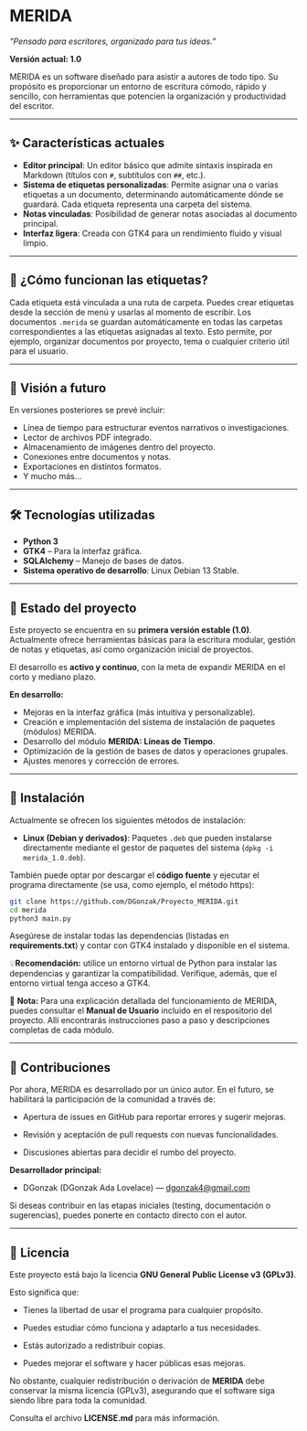 # MERIDA
*_"Pensado para escritores, organizado para tus ideas.”_*


**Versión actual: 1.0**

MERIDA es un software diseñado para asistir a autores de todo tipo. Su propósito es proporcionar un entorno de escritura cómodo, rápido y sencillo, con herramientas que potencien la organización y productividad del escritor.

---

## ✨ Características actuales

- **Editor principal**: Un editor básico que admite sintaxis inspirada en Markdown (títulos con `#`, subtítulos con `##`, etc.).
- **Sistema de etiquetas personalizadas**: Permite asignar una o varias etiquetas a un documento, determinando automáticamente dónde se guardará. Cada etiqueta representa una carpeta del sistema.
- **Notas vinculadas**: Posibilidad de generar notas asociadas al documento principal.
- **Interfaz ligera**: Creada con GTK4 para un rendimiento fluido y visual limpio.

---

## 🧠 ¿Cómo funcionan las etiquetas?

Cada etiqueta está vinculada a una ruta de carpeta. Puedes crear etiquetas desde la sección de menú y usarlas al momento de escribir. Los documentos `.merida` se guardan automáticamente en todas las carpetas correspondientes a las etiquetas asignadas al texto. Esto permite, por ejemplo, organizar documentos por proyecto, tema o cualquier criterio útil para el usuario.

---

## 🧭 Visión a futuro

En versiones posteriores se prevé incluir:

- Línea de tiempo para estructurar eventos narrativos o investigaciones.
- Lector de archivos PDF integrado.
- Almacenamiento de imágenes dentro del proyecto.
- Conexiones entre documentos y notas.
- Exportaciones en distintos formatos.
- Y mucho más...

---

## 🛠 Tecnologías utilizadas

- **Python 3**
- **GTK4** – Para la interfaz gráfica.
- **SQLAlchemy** – Manejo de bases de datos.
- **Sistema operativo de desarrollo**: Linux Debian 13 Stable.

---

## 🏁 Estado del proyecto

Este proyecto se encuentra en su **primera versión estable (1.0)**. Actualmente ofrece herramientas básicas para la escritura modular, gestión de notas y etiquetas, así como organización inicial de proyectos.

El desarrollo es **activo y continuo**, con la meta de expandir MERIDA en el corto y mediano plazo.

**En desarrollo:**
- Mejoras en la interfaz gráfica (más intuitiva y personalizable).
- Creación e implementación del sistema de instalación de paquetes (módulos) MERIDA.
- Desarrollo del módulo **MERIDA: Líneas de Tiempo**.
- Optimización de la gestión de bases de datos y operaciones grupales.
- Ajustes menores y corrección de errores.

---

## 📂 Instalación

Actualmente se ofrecen los siguientes métodos de instalación:

- **Linux (Debian y derivados)**: Paquetes `.deb` que pueden instalarse directamente mediante el gestor de paquetes del sistema (`dpkg -i merida_1.0.deb`).

También puede optar por descargar el **código fuente** y ejecutar el programa directamente (se usa, como ejemplo, el método https):

```bash
git clone https://github.com/DGonzak/Proyecto_MERIDA.git
cd merida
python3 main.py
```
Asegúrese de instalar todas las dependencias (listadas en **requirements.txt**) y contar con GTK4 instalado y disponible en el sistema. 

💡**Recomendación:** utilice un entorno virtual de Python para instalar 	las dependencias y garantizar la compatibilidad. Verifique, además, que el entorno virtual tenga acceso a GTK4.


📘 **Nota:** Para una explicación detallada del funcionamiento de MERIDA, puedes consultar el **Manual de Usuario** incluido en el respositorio del proyecto. Allí encontrarás instrucciones paso a paso y descripciones completas de cada módulo.

---

## 🤝 Contribuciones

Por ahora, MERIDA es desarrollado por un único autor.
En el futuro, se habilitará la participación de la comunidad a través de:

- Apertura de issues en GitHub para reportar errores y sugerir mejoras.

- Revisión y aceptación de pull requests con nuevas funcionalidades.

- Discusiones abiertas para decidir el rumbo del proyecto.

**Desarrollador principal:**

 - DGonzak (DGonzak Ada Lovelace) — dgonzak4@gmail.com

Si deseas contribuir en las etapas iniciales (testing, documentación o sugerencias), puedes ponerte en contacto directo con el autor.

---

## 📜 Licencia

Este proyecto está bajo la licencia **GNU General Public License v3 (GPLv3)**.

Esto significa que:

- Tienes la libertad de usar el programa para cualquier propósito.

- Puedes estudiar cómo funciona y adaptarlo a tus necesidades.

- Estás autorizado a redistribuir copias.

- Puedes mejorar el software y hacer públicas esas mejoras.

No obstante, cualquier redistribución o derivación de **MERIDA** debe conservar la misma licencia (GPLv3), asegurando que el software siga siendo libre para toda la comunidad.

Consulta el archivo **LICENSE.md** para más información.




